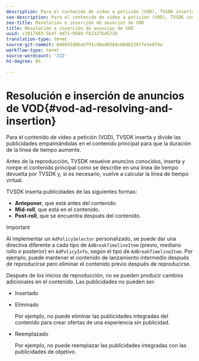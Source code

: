 ```yaml
---
description: Para el contenido de vídeo a petición (VOD), TVSDK inserta y divide las publicidades empalmándolas en el contenido principal para que la duración de la línea de tiempo aumente.
seo-description: Para el contenido de vídeo a petición (VOD), TVSDK inserta y divide las publicidades empalmándolas en el contenido principal para que la duración de la línea de tiempo aumente.
seo-title: Resolución e inserción de anuncios de VOD
title: Resolución e inserción de anuncios de VOD
uuid: c1017483-5b4f-4d71-9589-fb2327b4572b
translation-type: tm+mt
source-git-commit: 040655d8ba5f91c98ed0584c08db226ffe1e0f4e
workflow-type: tm+mt
source-wordcount: '222'
ht-degree: 0%

---
```



# Resolución e inserción de anuncios de VOD{#vod-ad-resolving-and-insertion}

Para el contenido de vídeo a petición (VOD), TVSDK inserta y divide las publicidades empalmándolas en el contenido principal para que la duración de la línea de tiempo aumente.

Antes de la reproducción, TVSDK resuelve anuncios conocidos, inserta y rompe el contenido principal como se describe en una línea de tiempo devuelta por TVSDK y, si es necesario, vuelve a calcular la línea de tiempo virtual.

TVSDK inserta publicidades de las siguientes formas:

* **Anteponer**, que está antes del contenido.
* **Mid-roll**, que está en el contenido.
* **Post-roll**, que se encuentra después del contenido.

>[!IMPORTANT]
>
>Al implementar un `AdPolicySelector` personalizado, se puede dar una directiva diferente a cada tipo de `AdBreakTimelineItem` (previo, mediano rollo o posterior) en `AdPolicyInfo`, según el tipo de `AdBreakTimelineItem`. Por ejemplo, puede mantener el contenido de lanzamiento intermedio después de reproducirse pero eliminar el contenido previo después de reproducirse.

Después de los inicios de reproducción, no se pueden producir cambios adicionales en el contenido. Las publicidades no pueden ser:

* Insertado
* Eliminado

   Por ejemplo, no puede eliminar las publicidades integradas del contenido para crear ofertas de una experiencia sin publicidad.
* Reemplazado

   Por ejemplo, no puede reemplazar las publicidades integradas con las publicidades de objetivo.

